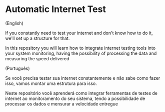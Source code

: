 # Automatic Internet Test

(English)

If you constantly need to test your internet and don't know how to do it, we'll set up a structure for that.

In this repository you will learn how to integrate internet testing tools into your system monitoring, having the possibility of processing the data and measuring the speed delivered





(Português)

Se você precisa testar sua internet constantemente e não sabe como fazer isso, vamos montar uma estrutura para isso.

Neste repositório você aprenderá como integrar ferramentas de testes de internet ao monitoramento do seu sistema, tendo a possibilidade de processar os dados e mensurar a velocidade entregue



